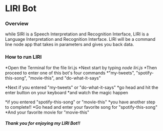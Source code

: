 
# LIRI Bot
### Overview
while SIRI is a Speech Interpretation and Recognition Interface, LIRI is a Language Interpretation and Recognition Interface. LIRI will be a command line node app that takes in parameters and gives you back data.

### How to run LIRI
*Open the Terminal for the file liri.js
*Next start by typing *node liri.js*
    *Then proceed to enter one of this bot's four commands
    *"my-tweets", "spotify-this-song", "movie-this", and "do-what-it-says"

*Next if you entered "my-tweets" or "do-what-it-says"
    *go head and hit the enter button on your keyboard
    *and watch the magic happen

*if you entered "spotify-this-song" or "movie-this"
    *you have another step to complete!!
    *Go head and enter your favorite song for "spotify-this-song" 
    *And your favorite movie for "movie-this"

##### Thank you for enjoying my LIRI Bot!!


